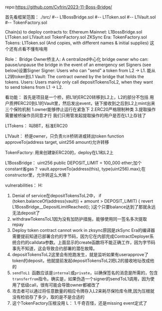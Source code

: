 repo:https://github.com/Cyfrin/2023-11-Boss-Bridge/

首先看框架范围：
./src/
#-- L1BossBridge.sol
#-- L1Token.sol
#-- L1Vault.sol
#-- TokenFactory.sol

Chain(s) to deploy contracts to:
Ethereum Mainnet:
L1BossBridge.sol
L1Token.sol
L1Vault.sol
TokenFactory.sol
ZKSync Era:
TokenFactory.sol
Tokens:
L1Token.sol (And copies, with different names & initial supplies)
这个还有点看不懂有啥用

Role：
Bridge Owner桥主人: A centralized中心化 bridge owner who can:
pause/unpause the bridge in the event of an emergency
set Signers (see below)设置Signer
Signer: Users who can "send" a token from L2 -> L1. 能从L2转token到L1
Vault: The contract owned by the bridge that holds the tokens.
Users: Users mainly only call depositTokensToL2, when they want to send tokens from L1 -> L2.

看功能：
首先是项目是一个桥，把L1的ERC20转移到L2上，L2的部分不包括
用户质押ERC20到L1的Vault里，然后发出event，链下接收到之后到L2上mint出来
三个保险机制 1.owner能够停止运行在紧急下 2.ERC20严格限制种类 3.提取操作需要被桥操作员同意才行
我们只用管发起提取操作的用户是否在L1上存钱了


L1Tokens：
叫BBT，标准ERC20

L1Vault：
桥是owner，只负责`允许`桥转进或转出token
function approveTo(address target, uint256 amount)允许转移

TokenFactory:
用来创建新ERC20的，deploy在L1和L2上

L1BossBridge：
uint256 public DEPOSIT_LIMIT = 100_000 ether;加个constant省gas？
vault.approveTo(address(this), type(uint256).max);在constructor里，允许转这么大嘛？


vulnerabilities：
H:
1. Denial of service在depositTokensToL2中，
if (token.balanceOf(address(vault)) + amount > DEPOSIT_LIMIT) {
            revert L1BossBridge__DepositLimitReached();
        }这个只要balance达到了那就永远无法deposit了
2. withdrawTokensToL1因为没有加防护措施，能够使用同一签名多次提取repay
3. Deploy token contract cannot work in zksync原因是zkSync Era的编译器需要提前知道已部署合约的字节码，因为它在内部完成ContractDeployer系统合约的calldata参数。上面显示的create函数将不能正确工作，因为字节码事先不知道，这会导致合约部署的潜在故障。
4. depositTokensToL2这里会有抢跑发生，就是监听如果有userapprove了token的deposit，他就提前发起depositTokensToL2把L2的接收地址改成他的
5. `sendToL1 `函数应该是`internal`或`private`，以确保签名的消息是所需的，包含`transferfrom`指令。确实是，如果伪造一个signer的sendToL1调用，因为使用了低级call，很有可能会导致owner都被改了
6. 攻击者可以通过将任意数量的相应令牌存入L2来耗尽保险库令牌,因为压根就没有检验存了多少，取的是不是合适的
7. 这个TokenFactory压根没用
L：
1.千奇百怪，还是missing event定式了